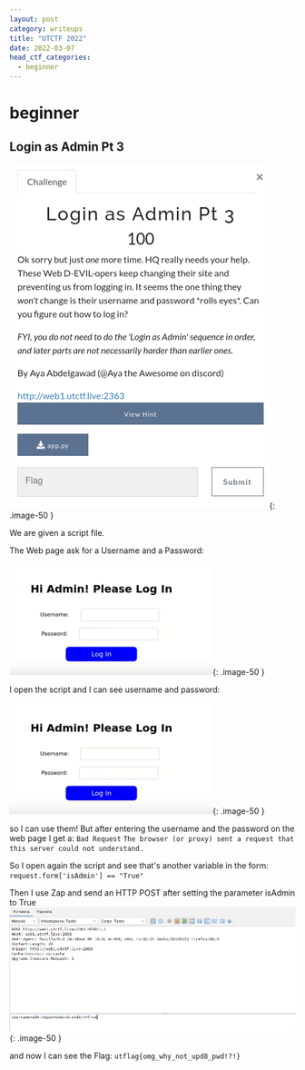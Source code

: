 ```yaml
---
layout: post
category: writeups
title: "UTCTF 2022"
date: 2022-03-07
head_ctf_categories:
  - beginner
---
```

# beginner

## Login as Admin Pt 3

![img_name](/assets/img/UTCTF_2022/loginasadmin_pt3_a.png){: .image-50 }


We are given a script file.

The Web page ask for a Username and a Password:

![img_name](/assets/img/UTCTF_2022/loginasadmin_pt3_b.png){: .image-50 }


I open the script and I can see username and password:

![img_name](/assets/img/UTCTF_2022/loginasadmin_pt1_c.png){: .image-50 }

so I can use them! 
But after entering the username and the password on the web page I get a: 
`Bad Request`
`The browser (or proxy) sent a request that this server could not understand.`

So I open again the script and see that's another variable in the form:
`request.form['isAdmin'] == "True"`

Then I use Zap and send an HTTP POST after setting the parameter isAdmin to True
![img_name](/assets/img/UTCTF_2022/loginasadmin_pt3_d.png){: .image-50 }

and now I can see the Flag: `utflag{omg_why_not_upd8_pwd!?!}`

